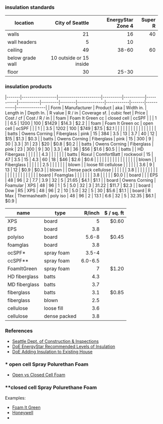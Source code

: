 
### insulation standards

| location | City of Seattle | EnergyStar Zone 4 | Super R |
| -------- | -------: | --------: | --------: |
| walls    | 21      | 16    | 40 |  |
| wall headers       | 5     | 10 |  |
| ceiling  | 49      | 38-60 | 60 |  |
| below grade wall | 10 outside or 15 inside | |
| floor    | 30      | 25-30 |   |

### insulation products

|-------|------------------|----------------------|----------|-----------|-----------|-----------|---------|--------|--------------|------------|-------|-----------|---------------| 
| Form  | Manufacturer     | Product              | aka      | Width in. | Length in | Depth In. | R value | R / in | Coverage sf. | cubic feet | Price | Cost / cf | Cost / R / in | 
| foam  | Foam It Green cc | closed cell          | ccSPF    |           |           | 1         |         | 6.5    | 1200         | 100        | $1429 | $14.3     | $2.2          | 
| foam  | Foam It Green oc | open cell            | ocSPF    |           |           | 1         |         | 3.5    | 1202         | 100        | $749  | $7.5      | $2.1          | 
|       |                  |                      |          |           |           |           |         |        |              |            |       |           |               | 
| batts | Owens Corning    | Fiberglass           | pink     | 15        | 384       | 3.5       | 13      | 3.7    | 40           | 12         | $15   | $1.3      | $0.3          | 
| batts | Owens Corning    | Fiberglass           | pink     | 15        | 300       | 9         | 30      | 3.3    | 31           | 23         | $20   | $0.8      | $0.2          | 
| batts | Owens Corning    | Fiberglass           | pink     | 23        | 300       | 9         | 30      | 3.3    | 48           | 36         | $56   | $1.6      | $0.5          | 
| batts |                  | HD Fibergass         |          |           |           |           |         | 4.3    |              |            |       |           |               | 
| batts | Roxul            | ComfortBatt          | rockwool | 15        | 47        | 3.5       | 15      | 4.3    | 60           | 18         | $46   | $2.6      | $0.6          | 
|       |                  |                      |          |           |           |           |         |        |              |            |       |           |               | 
| blown |                  | Fiberglass           |          |           |           |           |         | 2.5    |              |            |       |           |               | 
| blown |                  | loose fill cellulose |          |           |           |           |         | 3.6    | 9            | 13         | 12    | $0.9      | $0.3          | 
| blown |                  | Dense pack cellulose |          |           |           |           |         | 3.8    |              |            |       |           |               | 
|       |                  |                      |          |           |           |           |         |        |              |            |       |           |               | 
| board | Foamglas         |                      |          |           |           |           |         | 3.8    |              |            |       |           | $0.0          | 
| board |                  |                      | EPS      | 48        | 96        | 2         | 7.7     | 3.9    | 32           | 5          | 21.65 | $4.1      | $1.1          | 
| board | Owens Corning    | Foamular             | XPS      | 48        | 96        | 1         | 5       | 5.0    | 32           | 3          | 31.22 | $11.7     | $2.3          | 
| board | Dow              | R5                   | XPS      | 48        | 96        | 2         | 10      | 5.0    | 32           | 5          | 30    | $5.6      | $1.1          | 
| board | R Max            | Thermasheath         | poly iso | 48        | 96        | 2         | 13.1    | 6.6    | 32           | 5          | 32.35 | $6.1      | $0.9          | 



| name | type  | R/inch  | $ / sq. ft
| ---- | ------- | --------: | --------: |
| XPS  | board | 5 | $0.60
| EPS  | board | 3.8 |
| polyiso | board | 5.6-8 | $0.45
| foamglas | board | 3.8 | 
| ocSPF*   | spray foam | 3.5-4 | 
| ccSPF** | spray foam | 6.0-6.5 |
| FoamItGreen | spray foam | 7 | $1.20
| HD fiberglass | batts | 4.3 | 
| MD fiberglass | batts | 3.7 | 
| fiberglass    | batts | 3.1 | $0.85
| fiberglass    | blown | 2.5 |
| cellulose    | loose fill | 3.6 | 
| cellulose  | dense packed | 3.8 |

### References

* [Seattle Dept. of Construction & Inspections](http://www.seattle.gov/dpd/codesrules/codes/energy/overview/)
* [DoE EnergyStar Recommended Levels of Insulation](https://www.energystar.gov/index.cfm?c=home_sealing.hm_improvement_insulation_table)
* [DoE Adding Insulation to Existing House](http://web.ornl.gov/sci/roofs+walls/insulation/ins_06.html)

### * open cell Spray Polurethan Foam

* [Open vs Closed Cell Foam](http://www.energsmart.com/spray-foam-insulation/open-vs-closed-cell-foam.html)

### **closed cell Spray Polurethane Foam

Examples:
* [Foam It Green](https://www.sprayfoamkit.com)
* [Honeywell](https://www.honeywell-blowingagents.com/applications/spray-polyurethane-foam-insulation/)
* []()
